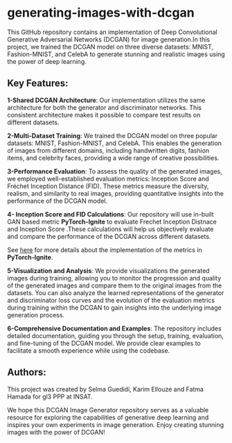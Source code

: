 # generating-images-with-dcgan


This GitHub repository contains an implementation of Deep Convolutional Generative Adversarial Networks (DCGAN) for image generation.In this project, we trained the DCGAN model on three diverse datasets: MNIST, Fashion-MNIST, and CelebA to generate stunning and realistic images using the power of deep learning.


## Key Features:


**1-Shared DCGAN Architecture**: Our implementation utilizes the same architecture for both the generator and discriminator networks. This consistent architecture makes it possible to compare test results on different datasets.

**2-Multi-Dataset Training**: We trained the DCGAN model on three popular datasets: MNIST, Fashion-MNIST, and CelebA. This enables the generation of images from different domains, including handwritten digits, fashion items, and celebrity faces, providing a wide range of creative possibilities.

**3-Performance Evaluation**: To assess the quality of the generated images, we employed well-established evaluation metrics: Inception Score and Fréchet Inception Distance (FID). These metrics measure the diversity, realism, and similarity to real images, providing quantitative insights into the performance of the DCGAN model.


**4- Inception Score and FID Calculations**: Our repository will use in-built GAN based metric **PyTorch-Ignite**  to evaluate Frechet Inception Distnace and Inception Score .These calculations will help us objectively evaluate and compare the performance of the DCGAN across different datasets.

See [here](https://pytorch.org/ignite/metrics.html#complete-list-of-metrics) for more details about the implementation of the metrics in **PyTorch-Ignite**.



**5-Visualization and Analysis**: We provide visualizations the generated images during training, allowing you to monitor the progression and quality of the generated images and compare them to the original images from the datasets. You can also analyze the learned representations of the generator and discriminator loss curves and the evolution of the evaluation metrics during training within the DCGAN to gain insights into the underlying image generation process.

**6-Comprehensive Documentation and Examples**: The repository includes detailed documentation, guiding you through the setup, training, evaluation, and fine-tuning of the DCGAN model. We provide clear examples to facilitate a smooth experience while using the codebase.

## Authors:
This project was created by Selma Guedidi, Karim Ellouze and Fatma Hamada for gl3 PPP at INSAT. 

We hope this DCGAN Image Generator repository serves as a valuable resource for exploring the capabilities of generative deep learning and inspires your own experiments in image generation. Enjoy creating stunning images with the power of DCGAN!
